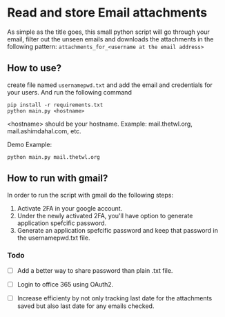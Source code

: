 # Read and store Email attachments
As simple as the title goes, this small python script will go through your email, filter out the unseen emails and downloads the attachments in the following pattern:
`attachments_for_<username at the email address>`

## How to use?
create file named `usernamepwd.txt` and add the email and credentials for your users. And run the following command

```
pip install -r requirements.txt
python main.py <hostname> 
```
\<hostname> should be your hostname. Example: mail.thetwl.org, mail.ashimdahal.com, etc.

Demo Example:
```
python main.py mail.thetwl.org
```
## How to run with gmail?
In order to run the script with gmail do the following steps:
1. Activate 2FA in your google account. 
2. Under the newly activated 2FA, you'll have option to generate application spefcific password.
3. Generate an application spefcific password and keep that password in the usernamepwd.txt file.

### Todo
- [ ] Add a better way to share password than plain .txt file.
- [ ] Login to office 365 using OAuth2.
- [ ] Increase efficienty by not only tracking last date for the attachments saved but also last date for any emails checked.


